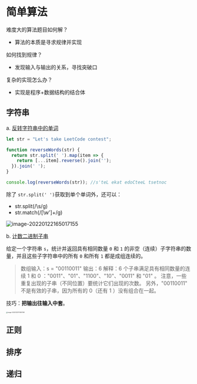# 简单算法

难度大的算法题目如何解？

- 算法的本质是寻求规律并实现

如何找到规律？

- 发现输入与输出的关系，寻找突破口

复杂的实现怎么办？

- 实现是程序+数据结构的结合体

## 字符串

a. [反转字符串中的单词](https://leetcode-cn.com/problems/reverse-words-in-a-string-iii/)

```js
let str = "Let's take LeetCode contest";

function reverseWords(str) {
  return str.split(' ').map(item => {
    return [...item].reverse().join('');
  }).join(' ');
}

console.log(reverseWords(str)); //s'teL ekat edoCteeL tsetnoc
```

除了 `str.split(' ')`获取到单个单词外，还可以：

- str.split(/\s/g)
- str.match(/[\w']+/g)

![image-20220122165017155](https://gitee.com/zyxbj/image-warehouse/raw/master/pics/image-20220122165017155.png)



b. [计数二进制子串](https://leetcode-cn.com/problems/count-binary-substrings/)

给定一个字符串 `s`，统计并返回具有相同数量 `0` 和 `1` 的非空（连续）子字符串的数量，并且这些子字符串中的所有 `0` 和所有 `1` 都是成组连续的。



> 数组输入：s = "00110011"
> 输出：6
> 解释：6 个子串满足具有相同数量的连续 1 和 0 ："0011"、"01"、"1100"、"10"、"0011" 和 "01" 。
> 注意，一些重复出现的子串（不同位置）要统计它们出现的次数。
> 另外，"00110011" 不是有效的子串，因为所有的 0（还有 1 ）没有组合在一起。

技巧：**把输出往输入中套**。

<img src="https://gitee.com/zyxbj/image-warehouse/raw/master/pics/image-20220122170657369.png" alt="image-20220122170657369" style="zoom:25%;" />



## 正则



## 排序



## 递归





